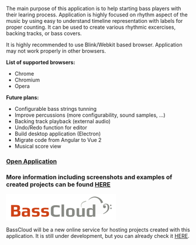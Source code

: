 The main purpose of this application is to help starting bass players with their learing process.
Application is highly focused on rhythm aspect of the music by using easy to understand timeline
representation with labels for proper counting. It can be used to create various rhythmic excercises,
backing tracks, or bass covers.


It is highly recommended to use Blink/Webkit based browser. Application may not work properly in other browsers.

**List of supported browsers:**

* Chrome
* Chromium
* Opera


**Future plans:**

* Configurable bass strings tunning
* Improve percussions (more configurability, sound samples, ...)
* Backing track playback (external audio)
* Undo/Redo function for editor
* Build desktop application (Electron)
* Migrate code from Angular to Vue 2
* Musical score view


### [Open Application](http://rawgit.com/marcel-dancak/drums-and-bass/master/dist/latest/index.html)

### More information including screenshots and examples of created projects can be found [HERE](https://marcel-dancak.github.io/drums-and-bass/)



![BassCloud](docs/basscloud.svg)

BassCloud will be a new online service for hosting projects created with this application. It is still under development, but you can already check it [HERE](https://basscloud.net).
